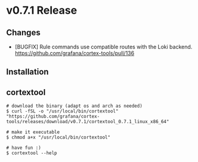 # v0.7.1 Release

## Changes

- [BUGFIX] Rule commands use compatible routes with the Loki backend. https://github.com/grafana/cortex-tools/pull/136

## Installation

## cortextool

```console
# download the binary (adapt os and arch as needed)
$ curl -fSL -o "/usr/local/bin/cortextool" "https://github.com/grafana/cortex-tools/releases/download/v0.7.1/cortextool_0.7.1_linux_x86_64"

# make it executable
$ chmod a+x "/usr/local/bin/cortextool"

# have fun :)
$ cortextool --help
```
